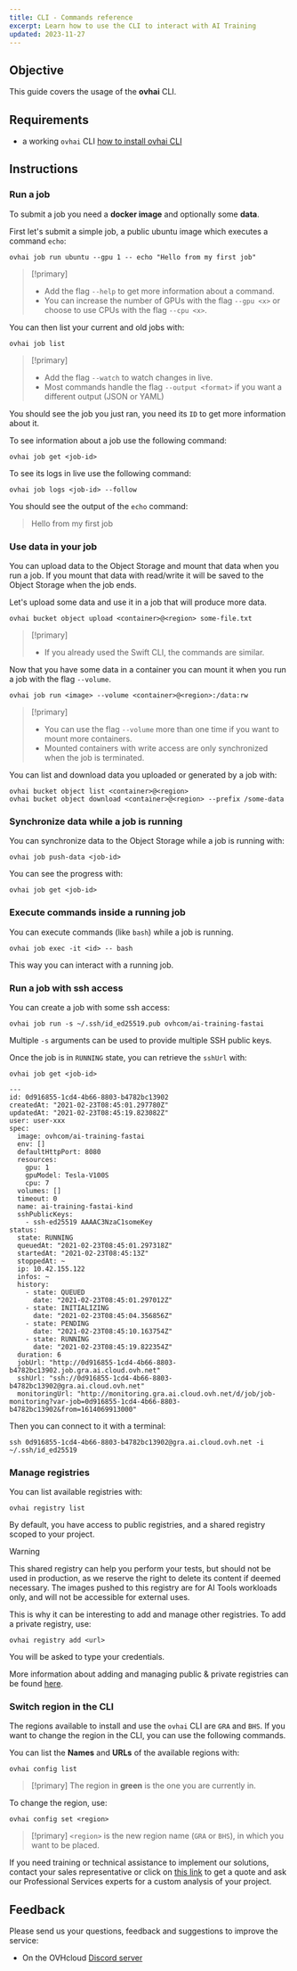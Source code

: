 ```yaml
---
title: CLI - Commands reference
excerpt: Learn how to use the CLI to interact with AI Training
updated: 2023-11-27
---
```


## Objective

This guide covers the usage of the **ovhai** CLI.

## Requirements

-   a working `ovhai` CLI [how to install ovhai CLI](/pages/public_cloud/ai_machine_learning/cli_10_howto_install_cli)

## Instructions

### Run a job

To submit a job you need a **docker image** and optionally some **data**.

First let's submit a simple job, a public ubuntu image which executes a command `echo`:

``` {.console}
ovhai job run ubuntu --gpu 1 -- echo "Hello from my first job"
```

> [!primary]
> * Add the flag `--help` to get more information about a command.
> * You can increase the number of GPUs with the flag `--gpu <x>` or choose to use CPUs with the flag `--cpu <x>`.

You can then list your current and old jobs with:

``` {.console}
ovhai job list
```

> [!primary]
> * Add the flag `--watch` to watch changes in live.
> * Most commands handle the flag `--output <format>` if you want a different output (JSON or YAML)

You should see the job you just ran, you need its `ID` to get more information about it.

To see information about a job use the following command:

``` {.console}
ovhai job get <job-id>
```

To see its logs in live use the following command:

``` {.console}
ovhai job logs <job-id> --follow
```

You should see the output of the `echo` command:
> Hello from my first job

### Use data in your job

You can upload data to the Object Storage and mount that data when you run a job. If you mount that data with read/write it will be saved to the Object Storage when the job ends.

Let's upload some data and use it in a job that will produce more data.

``` {.console}
ovhai bucket object upload <container>@<region> some-file.txt
```

> [!primary]
> * If you already used the Swift CLI, the commands are similar.

Now that you have some data in a container you can mount it when you run a job with the flag `--volume`.

``` {.console}
ovhai job run <image> --volume <container>@<region>:/data:rw
```

> [!primary]
> * You can use the flag `--volume` more than one time if you want to mount more containers.
> * Mounted containers with write access are only synchronized when the job is terminated.

You can list and download data you uploaded or generated by a job with:

``` {.console}
ovhai bucket object list <container>@<region>
ovhai bucket object download <container>@<region> --prefix /some-data
```

### Synchronize data while a job is running

You can synchronize data to the Object Storage while a job is running with:

``` {.console}
ovhai job push-data <job-id>
```

You can see the progress with:

``` {.console}
ovhai job get <job-id>
```

### Execute commands inside a running job

You can execute commands (like `bash`) while a job is running.

``` {.console}
ovhai job exec -it <id> -- bash
```

This way you can interact with a running job.

### Run a job with ssh access

You can create a job with some ssh access:

``` {.console}
ovhai job run -s ~/.ssh/id_ed25519.pub ovhcom/ai-training-fastai
```

Multiple `-s` arguments can be used to provide multiple SSH public keys.

Once the job is in `RUNNING` state, you can retrieve the `sshUrl` with:

``` {.console}
ovhai job get <job-id>

---
id: 0d916855-1cd4-4b66-8803-b4782bc13902
createdAt: "2021-02-23T08:45:01.297780Z"
updatedAt: "2021-02-23T08:45:19.823082Z"
user: user-xxx
spec:
  image: ovhcom/ai-training-fastai
  env: []
  defaultHttpPort: 8080
  resources:
    gpu: 1
    gpuModel: Tesla-V100S
    cpu: 7
  volumes: []
  timeout: 0
  name: ai-training-fastai-kind
  sshPublicKeys:
    - ssh-ed25519 AAAAC3NzaC1someKey
status:
  state: RUNNING
  queuedAt: "2021-02-23T08:45:01.297318Z"
  startedAt: "2021-02-23T08:45:13Z"
  stoppedAt: ~
  ip: 10.42.155.122
  infos: ~
  history:
    - state: QUEUED
      date: "2021-02-23T08:45:01.297012Z"
    - state: INITIALIZING
      date: "2021-02-23T08:45:04.356856Z"
    - state: PENDING
      date: "2021-02-23T08:45:10.163754Z"
    - state: RUNNING
      date: "2021-02-23T08:45:19.822354Z"
  duration: 6
  jobUrl: "http://0d916855-1cd4-4b66-8803-b4782bc13902.job.gra.ai.cloud.ovh.net"
  sshUrl: "ssh://0d916855-1cd4-4b66-8803-b4782bc13902@gra.ai.cloud.ovh.net"
  monitoringUrl: "http://monitoring.gra.ai.cloud.ovh.net/d/job/job-monitoring?var-job=0d916855-1cd4-4b66-8803-b4782bc13902&from=1614069913000"
```

Then you can connect to it with a terminal:

``` {.console}
ssh 0d916855-1cd4-4b66-8803-b4782bc13902@gra.ai.cloud.ovh.net -i ~/.ssh/id_ed25519
```

### Manage registries

You can list available registries with:

``` {.console}
ovhai registry list
```

By default, you have access to public registries, and a shared registry scoped to your project.

> [!warning]
>
> This shared registry can help you perform your tests, but should not be used in production, as we reserve the right to delete its content if deemed necessary. The images pushed to this registry are for AI Tools workloads only, and will not be accessible for external uses.
>

This is why it can be interesting to add and manage other registries. To add a private registry, use:

``` {.console}
ovhai registry add <url>
```

You will be asked to type your credentials.

More information about adding and managing public & private registries can be found [here](/pages/public_cloud/ai_machine_learning/gi_07_manage_registry).

### Switch region in the CLI

The regions available to install and use the `ovhai` CLI are `GRA` and `BHS`. If you want to change the region in the CLI, you can use the following commands.

You can list the **Names** and **URLs** of the available regions with:

``` {.console}
ovhai config list
```

> [!primary]
> The region in **green** is the one you are currently in.
>

To change the region, use:

``` {.console}
ovhai config set <region>
```

> [!primary]
> `<region>` is the new region name (`GRA` or `BHS`), in which you want to be placed.
>

If you need training or technical assistance to implement our solutions, contact your sales representative or click on [this link](https://www.ovhcloud.com/es-es/professional-services/) to get a quote and ask our Professional Services experts for a custom analysis of your project.

## Feedback

Please send us your questions, feedback and suggestions to improve the service:

- On the OVHcloud [Discord server](https://discord.gg/ovhcloud) 
